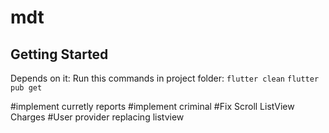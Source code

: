 # mdt

## Getting Started

Depends on it:
Run this commands in project folder:
`flutter clean`
`flutter pub get`


#implement curretly reports
#implement criminal
#Fix Scroll ListView Charges
#User provider replacing listview